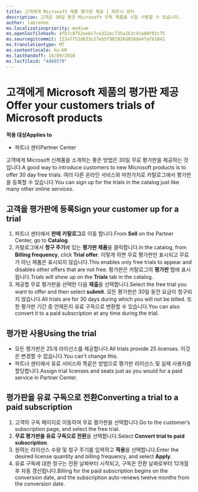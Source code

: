 ```yaml
---
title: 고객에게 Microsoft 제품 평가판 제공 | 파트너 센터
description: 고객은 30일 동안 Microsoft 구독 제품을 시험 사용할 수 있습니다.
author: labrenne
ms.localizationpriority: medium
ms.openlocfilehash: 4fb7c8752ee6c7ce322ec735a1b3c41a00f92c75
ms.sourcegitcommit: 123a7f53d633c27eb5f982926d856de47afb1042
ms.translationtype: MT
ms.contentlocale: ko-KR
ms.lasthandoff: 10/09/2018
ms.locfileid: "4488579"
---
```

# <a name="offer-your-customers-trials-of-microsoft-products"></a><span data-ttu-id="45027-103">고객에게 Microsoft 제품의 평가판 제공</span><span class="sxs-lookup"><span data-stu-id="45027-103">Offer your customers trials of Microsoft products</span></span>

**<span data-ttu-id="45027-104">적용 대상</span><span class="sxs-lookup"><span data-stu-id="45027-104">Applies to</span></span>**

-  <span data-ttu-id="45027-105">파트너 센터</span><span class="sxs-lookup"><span data-stu-id="45027-105">Partner Center</span></span>

<span data-ttu-id="45027-106">고객에게 Microsoft 신제품을 소개하는 좋은 방법은 30일 무료 평가판을 제공하는 것입니다.</span><span class="sxs-lookup"><span data-stu-id="45027-106">A good way to introduce customers to new Microsoft products is to offer 30 day free trials.</span></span> <span data-ttu-id="45027-107">여러 다른 온라인 서비스와 마찬가지로 카탈로그에서 평가판을 등록할 수 있습니다.</span><span class="sxs-lookup"><span data-stu-id="45027-107">You can sign up for the trials in the catalog just like many other online services.</span></span>  

## <a name="sign-your-customer-up-for-a-trial"></a><span data-ttu-id="45027-108">고객을 평가판에 등록</span><span class="sxs-lookup"><span data-stu-id="45027-108">Sign your customer up for a trial</span></span>

1.  <span data-ttu-id="45027-109">파트너 센터에서 **판매** **카탈로그**로 이동 합니다.</span><span class="sxs-lookup"><span data-stu-id="45027-109">From **Sell** on the Partner Center, go to **Catalog**.</span></span> 
2.  <span data-ttu-id="45027-110">카탈로그에서 **청구 주기**에 있는 **평가판 제품**을 클릭합니다.</span><span class="sxs-lookup"><span data-stu-id="45027-110">In the catalog, from **Billing frequency**, click **Trial offer**.</span></span> <span data-ttu-id="45027-111">이렇게 하면 무료 평가판만 표시되고 무료가 아닌 제품은 표시되지 않습니다.</span><span class="sxs-lookup"><span data-stu-id="45027-111">This enables only free trials to appear and disables other offers that are not free.</span></span> <span data-ttu-id="45027-112">평가판은 카탈로그의 **평가판** 탭에 표시됩니다.</span><span class="sxs-lookup"><span data-stu-id="45027-112">Trials will show up on the **Trials** tab in the catalog.</span></span>
3.  <span data-ttu-id="45027-113">제공할 무료 평가판을 선택한 다음 **제출**을 선택합니다.</span><span class="sxs-lookup"><span data-stu-id="45027-113">Select the free trial you want to offer and then select **submit**.</span></span> <span data-ttu-id="45027-114">모든 평가판은 30일 동안 요금이 청구되지 않습니다.</span><span class="sxs-lookup"><span data-stu-id="45027-114">All trials are for 30 days during which you will not be billed.</span></span> <span data-ttu-id="45027-115">또한 평가판 기간 중 언제든지 유료 구독으로 변환할 수 있습니다.</span><span class="sxs-lookup"><span data-stu-id="45027-115">You can also convert it to a paid subscription at any time during the trial.</span></span>

## <a name="using-the-trial"></a><span data-ttu-id="45027-116">평가판 사용</span><span class="sxs-lookup"><span data-stu-id="45027-116">Using the trial</span></span>

- <span data-ttu-id="45027-117">모든 평가판은 25개 라이선스를 제공합니다.</span><span class="sxs-lookup"><span data-stu-id="45027-117">All trials provide 25 licenses.</span></span> <span data-ttu-id="45027-118">이것은 변경할 수 없습니다.</span><span class="sxs-lookup"><span data-stu-id="45027-118">You can't change this.</span></span>
- <span data-ttu-id="45027-119">파트너 센터에서 유료 서비스와 똑같은 방법으로 평가판 라이선스 및 실제 사용자를 할당합니다.</span><span class="sxs-lookup"><span data-stu-id="45027-119">Assign trial licenses and seats just as you would for a paid service in Partner Center.</span></span>

## <a name="converting-a-trial-to-a-paid-subscription"></a><span data-ttu-id="45027-120">평가판을 유료 구독으로 전환</span><span class="sxs-lookup"><span data-stu-id="45027-120">Converting a trial to a paid subscription</span></span>

1.  <span data-ttu-id="45027-121">고객의 구독 페이지로 이동하여 무료 평가판을 선택합니다.</span><span class="sxs-lookup"><span data-stu-id="45027-121">Go to the customer’s subscription page, and select the free trial.</span></span>
2.  <span data-ttu-id="45027-122">**무료 평가판을 유료 구독으로 전환**을 선택합니다.</span><span class="sxs-lookup"><span data-stu-id="45027-122">Select **Convert trial to paid subscription**.</span></span>
3.  <span data-ttu-id="45027-123">원하는 라이선스 수량 및 청구 주기를 입력하고 **적용**을 선택합니다.</span><span class="sxs-lookup"><span data-stu-id="45027-123">Enter the desired license quantity and billing frequency, and select **Apply**.</span></span>
4.  <span data-ttu-id="45027-124">유료 구독에 대한 청구는 전환 날짜부터 시작되고, 구독은 전환 날짜로부터 12개월 후 자동 갱신됩니다.</span><span class="sxs-lookup"><span data-stu-id="45027-124">Billing for the paid subscription begins on the conversion date, and the subscription auto-renews twelve months from the conversion date.</span></span> 

